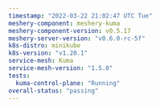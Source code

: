 ```yaml
---
timestamp: "2022-03-22 21:02:47 UTC Tue"
meshery-component: meshery-kuma
meshery-component-version: v0.5.17
meshery-server-version: "v0.6.0-rc-5f"
k8s-distro: minikube
k8s-version: "v1.20.1"
service-mesh: Kuma
service-mesh-version: "1.5.0"
tests:
  kuma-control-plane: "Running"
overall-status: "passing"
---
```

